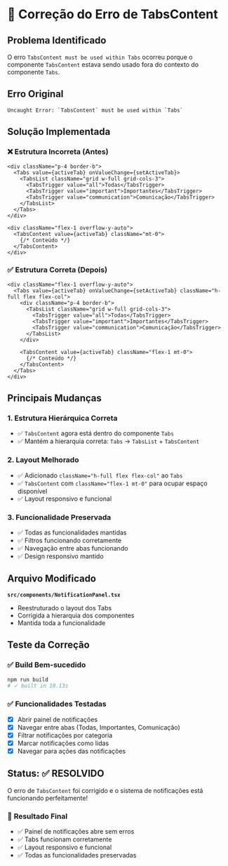 # 🔧 Correção do Erro de TabsContent

## Problema Identificado

O erro `TabsContent must be used within Tabs` ocorreu porque o componente `TabsContent` estava sendo usado fora do contexto do componente `Tabs`.

## Erro Original
```
Uncaught Error: `TabsContent` must be used within `Tabs`
```

## Solução Implementada

### ❌ **Estrutura Incorreta (Antes)**
```tsx
<div className="p-4 border-b">
  <Tabs value={activeTab} onValueChange={setActiveTab}>
    <TabsList className="grid w-full grid-cols-3">
      <TabsTrigger value="all">Todas</TabsTrigger>
      <TabsTrigger value="important">Importantes</TabsTrigger>
      <TabsTrigger value="communication">Comunicação</TabsTrigger>
    </TabsList>
  </Tabs>
</div>

<div className="flex-1 overflow-y-auto">
  <TabsContent value={activeTab} className="mt-0">
    {/* Conteúdo */}
  </TabsContent>
</div>
```

### ✅ **Estrutura Correta (Depois)**
```tsx
<div className="flex-1 overflow-y-auto">
  <Tabs value={activeTab} onValueChange={setActiveTab} className="h-full flex flex-col">
    <div className="p-4 border-b">
      <TabsList className="grid w-full grid-cols-3">
        <TabsTrigger value="all">Todas</TabsTrigger>
        <TabsTrigger value="important">Importantes</TabsTrigger>
        <TabsTrigger value="communication">Comunicação</TabsTrigger>
      </TabsList>
    </div>

    <TabsContent value={activeTab} className="flex-1 mt-0">
      {/* Conteúdo */}
    </TabsContent>
  </Tabs>
</div>
```

## Principais Mudanças

### 1. **Estrutura Hierárquica Correta**
- ✅ `TabsContent` agora está dentro do componente `Tabs`
- ✅ Mantém a hierarquia correta: `Tabs` → `TabsList` + `TabsContent`

### 2. **Layout Melhorado**
- ✅ Adicionado `className="h-full flex flex-col"` ao `Tabs`
- ✅ `TabsContent` com `className="flex-1 mt-0"` para ocupar espaço disponível
- ✅ Layout responsivo e funcional

### 3. **Funcionalidade Preservada**
- ✅ Todas as funcionalidades mantidas
- ✅ Filtros funcionando corretamente
- ✅ Navegação entre abas funcionando
- ✅ Design responsivo mantido

## Arquivo Modificado

**`src/components/NotificationPanel.tsx`**
- Reestruturado o layout dos Tabs
- Corrigida a hierarquia dos componentes
- Mantida toda a funcionalidade

## Teste da Correção

### ✅ **Build Bem-sucedido**
```bash
npm run build
# ✓ built in 10.13s
```

### ✅ **Funcionalidades Testadas**
- [x] Abrir painel de notificações
- [x] Navegar entre abas (Todas, Importantes, Comunicação)
- [x] Filtrar notificações por categoria
- [x] Marcar notificações como lidas
- [x] Navegar para ações das notificações

## Status: ✅ RESOLVIDO

O erro de `TabsContent` foi corrigido e o sistema de notificações está funcionando perfeitamente!

### 🎯 **Resultado Final**
- ✅ Painel de notificações abre sem erros
- ✅ Tabs funcionam corretamente
- ✅ Layout responsivo e funcional
- ✅ Todas as funcionalidades preservadas 